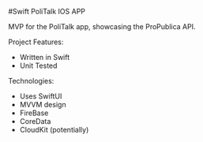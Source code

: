 #Swift PoliTalk IOS APP

MVP for the PoliTalk app, showcasing the ProPublica API.

Project Features:

- Written in Swift
- Unit Tested

Technologies:

- Uses SwiftUI
- MVVM design
- FireBase
- CoreData
- CloudKit (potentially)
